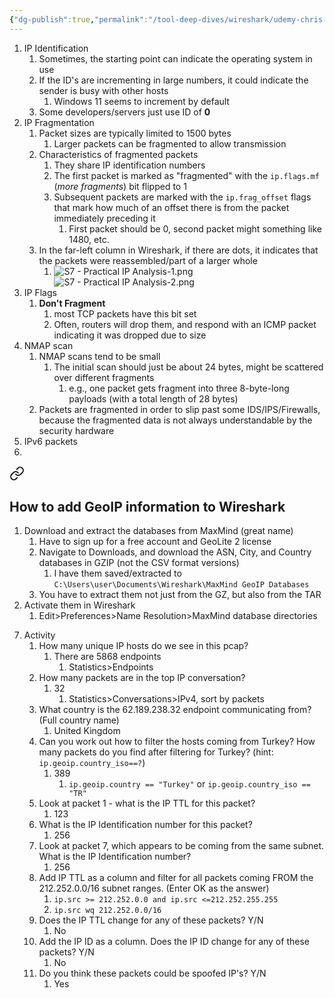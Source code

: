 ```yaml
---
{"dg-publish":true,"permalink":"/tool-deep-dives/wireshark/udemy-chris-greer/s07-practical-ip-analysis/","noteIcon":""}
---
```


1. IP Identification
	1. Sometimes, the starting point can indicate the operating system in use
	2. If the ID's are incrementing in large numbers, it could indicate the sender is busy with other hosts
		1. Windows 11 seems to increment by default
	3. Some developers/servers just use ID of **0**
2. IP Fragmentation
	1. Packet sizes are typically limited to 1500 bytes
		1. Larger packets can be fragmented to allow transmission
	2. Characteristics of fragmented packets
		1. They share IP identification numbers
		2. The first packet is marked as "fragmented" with the `ip.flags.mf` (*more fragments*)  bit flipped to 1
		3. Subsequent packets are marked with the `ip.frag_offset` flags that mark how much of an offset there is from the packet immediately preceding it
			1. First packet should be 0, second packet might something like 1480, etc.
	3. In the far-left column in Wireshark, if there are dots, it indicates that the packets were reassembled/part of a larger whole
		1. ![S7 - Practical IP Analysis-1.png](/img/user/Attachments/S7%20-%20Practical%20IP%20Analysis-1.png)![S7 - Practical IP Analysis-2.png](/img/user/Attachments/S7%20-%20Practical%20IP%20Analysis-2.png)
3. IP Flags
	1. **Don't Fragment**
		1. most TCP packets have this bit set
		2. Often, routers will drop them, and respond with an ICMP packet indicating it was dropped due to size
4. NMAP scan
	1. NMAP scans tend to be small
		1. The initial scan should just be about 24 bytes, might be scattered over different fragments
			1. e.g., one packet gets fragment into three 8-byte-long payloads (with a total length of 28 bytes)
	2. Packets are fragmented in order to slip past some IDS/IPS/Firewalls, because the fragmented data is not always understandable by the security hardware
5. IPv6 packets
6. 
<div class="transclusion internal-embed is-loaded"><a class="markdown-embed-link" href="/tool-deep-dives/wireshark/guides/geo-ip-databases/#how-to-add-geo-ip-information-to-wireshark" aria-label="Open link"><svg xmlns="http://www.w3.org/2000/svg" width="24" height="24" viewBox="0 0 24 24" fill="none" stroke="currentColor" stroke-width="2" stroke-linecap="round" stroke-linejoin="round" class="svg-icon lucide-link"><path d="M10 13a5 5 0 0 0 7.54.54l3-3a5 5 0 0 0-7.07-7.07l-1.72 1.71"></path><path d="M14 11a5 5 0 0 0-7.54-.54l-3 3a5 5 0 0 0 7.07 7.07l1.71-1.71"></path></svg></a><div class="markdown-embed">



## How to add GeoIP information to Wireshark
1. Download and extract the databases from MaxMind (great name)
	1. Have to sign up for a free account and GeoLite 2 license
	2. Navigate to Downloads, and download the ASN, City, and Country databases in GZIP (not the CSV format versions)
		1. I have them saved/extracted to `C:\Users\user\Documents\Wireshark\MaxMind GeoIP Databases`
	3. You have to extract them not just from the GZ, but also from the TAR
2. Activate them in Wireshark
	1. Edit>Preferences>Name Resolution>MaxMind database directories

</div></div>

7. Activity
	1. How many unique IP hosts do we see in this pcap?
		1. There are 5868 endpoints
			1. Statistics>Endpoints
	2. How many packets are in the top IP conversation?
		1. 32
			1. Statistics>Conversations>IPv4, sort by packets
	3. What country is the 62.189.238.32 endpoint communicating from? (Full country name)
		1. United Kingdom
	4. Can you work out how to filter the hosts coming from Turkey? How many packets do you find after filtering for Turkey? (hint: `ip.geoip.country_iso==?`)
		1. 389
			1. `ip.geoip.country == "Turkey"` or `ip.geoip.country_iso == "TR"`
	5. Look at packet 1 - what is the IP TTL for this packet?
		1. 123
	6. What is the IP Identification number for this packet?
		1. 256
	7. Look at packet 7, which appears to be coming from the same subnet. What is the IP Identification number?
		1. 256
	8. Add IP TTL as a column and filter for all packets coming FROM the 212.252.0.0/16 subnet ranges. (Enter OK as the answer)
		1. `ip.src >= 212.252.0.0 and ip.src <=212.252.255.255`
		2. `ip.src wq 212.252.0.0/16`
	9. Does the IP TTL change for any of these packets? Y/N
		1. No
	10. Add the IP ID as a column. Does the IP ID change for any of these packets? Y/N
		1. No
	11. Do you think these packets could be spoofed IP's? Y/N
		1. Yes